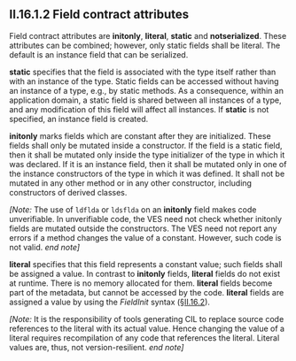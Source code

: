 ## II.16.1.2 Field contract attributes

Field contract attributes are **initonly**, **literal**, **static** and **notserialized**. These attributes can be combined; however, only static fields shall be literal. The default is an instance field that can be serialized.

**static** specifies that the field is associated with the type itself rather than with an instance of the type. Static fields can be accessed without having an instance of a type, e.g., by static methods. As a consequence, within an application domain, a static field is shared between all instances of a type, and any modification of this field will affect all instances. If **static** is not specified, an instance field is created.

**initonly** marks fields which are constant after they are initialized. These fields shall only be mutated inside a constructor. If the field is a static field, then it shall be mutated only inside the type initializer of the type in which it was declared. If it is an instance field, then it shall be mutated only in one of the instance constructors of the type in which it was defined. It shall not be mutated in any other method or in any other constructor, including constructors of derived classes.

_[Note:_ The use of `ldflda` or `ldsflda` on an **initonly** field makes code unverifiable. In unverifiable code, the VES need not check whether initonly fields are mutated outside the constructors. The VES need not report any errors if a method changes the value of a constant. However, such code is not valid. _end note]_

**literal** specifies that this field represents a constant value; such fields shall be assigned a value. In contrast to **initonly** fields, **literal** fields do not exist at runtime. There is no memory allocated for them. **literal** fields become part of the metadata, but cannot be accessed by the code. **literal** fields are assigned a value by using the _FieldInit_ syntax (§[II.16.2](ii.16.2-field-init-metadata.md)).

_[Note:_ It is the responsibility of tools generating CIL to replace source code references to the literal with its actual value. Hence changing the value of a literal requires recompilation of any code that references the literal. Literal values are, thus, not version-resilient. _end note]_
